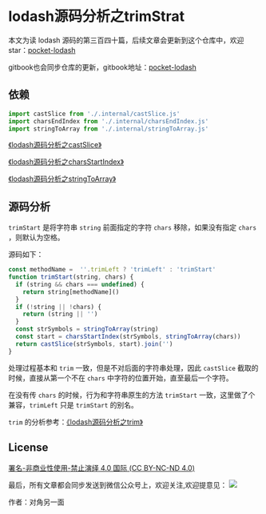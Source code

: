 # lodash源码分析之trimStrat

本文为读 lodash 源码的第三百四十篇，后续文章会更新到这个仓库中，欢迎 star：[pocket-lodash](https://github.com/yeyuqiudeng/pocket-lodash)

gitbook也会同步仓库的更新，gitbook地址：[pocket-lodash](https://www.gitbook.com/book/yeyuqiudeng/pocket-lodash/details)

## 依赖

```javascript
import castSlice from './.internal/castSlice.js'
import charsEndIndex from './.internal/charsEndIndex.js'
import stringToArray from './.internal/stringToArray.js'
```

[《lodash源码分析之castSlice》](./internal/castSlice.md)

[《lodash源码分析之charsStartIndex》](./internal/charsStartIndex.md)

[《lodash源码分析之stringToArray》](./internal/stringToArray.md)

## 源码分析

`trimStart` 是将字符串 `string` 前面指定的字符 `chars` 移除，如果没有指定 `chars` ，则默认为空格。

源码如下：

```javascript
const methodName =  ''.trimLeft ? 'trimLeft' : 'trimStart'
function trimStart(string, chars) {
  if (string && chars === undefined) {
    return string[methodName]()
  }
  if (!string || !chars) {
    return (string || '')
  }
  const strSymbols = stringToArray(string)
  const start = charsStartIndex(strSymbols, stringToArray(chars))
  return castSlice(strSymbols, start).join('')
}
```

处理过程基本和 `trim` 一致，但是不对后面的字符串处理，因此 `castSlice` 截取的时候，直接从第一个不在 `chars` 中字符的位置开始，直至最后一个字符。

在没有传 `chars` 的时候，行为和字符串原生的方法 `trimStart` 一致，这里做了个兼容，`trimLeft` 只是 `trimStart` 的别名。

`trim` 的分析参考：[《lodash源码分析之trim》](./trim.md)

## License 

[署名-非商业性使用-禁止演绎 4.0 国际 (CC BY-NC-ND 4.0)](http://creativecommons.org/licenses/by-nc-nd/4.0/)

最后，所有文章都会同步发送到微信公众号上，欢迎关注,欢迎提意见：  ![](https://raw.githubusercontent.com/yeyuqiudeng/resource/master/images/qrcode_front-end-article.jpg) 

作者：对角另一面 

